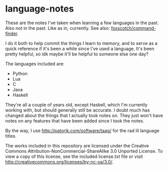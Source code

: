 # language-notes

These are the notes I've taken when learning a few languages in the past. Also not in the past. Like as in, currently.
See also: [foxscotch/command-finder](https://github.com/foxscotch/command-finder).

I do it both to help commit the things I learn to memory, and to serve as a quick reference if it's been a while since
I've used a language. It's been pretty helpful, so idk maybe it'll be helpful to someone else one day?

The languages included are:
 - Python
 - Lua
 - C
 - Java
 - Haskell

They're all a couple of years old, except Haskell, which I'm currently working with, but should generally still be
accurate. I doubt much has changed about the things that I actually took notes on. They just won't have notes on any
features that have been added since I took the notes.

By the way, I use http://patorjk.com/software/taag/ for the rad lil language titles.

The works included in this repository are licensed under the Creative Commons
Attribution-NonCommercial-ShareAlike 3.0 Unported License. To view a copy of
this license, see the included license.txt file or visit
http://creativecommons.org/licenses/by-nc-sa/3.0/.
